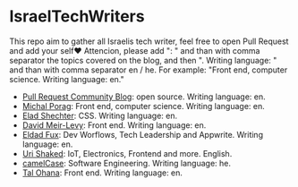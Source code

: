 # IsraelTechWriters
This repo aim to gather all Israelis tech writer, feel free to open Pull Request and add your self❤️
Attencion, please add ": " and than with comma separator the topics covered on the blog, and then ". Writing language: " and than with comma separator en / he.
For example: 
"Front end, computer science. Writing language: en."


* [Pull Request Community Blog](https://pullrequestcommunityisrael.medium.com/): open source. Writing language: en.
* [Michal Porag](https://michal-porag.medium.com/): Front end, computer science. Writing language: en.
* [Elad Shechter](https://elad.medium.com/): CSS. Writing language: en.
* [David Meir-Levy](https://www.davidlevy.co.il): Front end. Writing language: en.
* [Eldad Fux](https://eldadfux.medium.com/): Dev Worflows, Tech Leadership and Appwrite. Writing language: en.
* [Uri Shaked](https://urish.org): IoT, Electronics, Frontend and more. English.
* [camelCase](https://www.camelCase.blog): Software Engineering. Writing language: he.
* [Tal Ohana](https://talohana.com): Front end. Writing language: en.